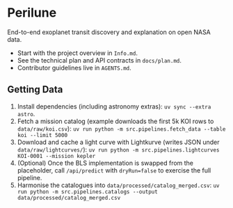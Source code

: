 # Perilune

End-to-end exoplanet transit discovery and explanation on open NASA data.

- Start with the project overview in `Info.md`.
- See the technical plan and API contracts in `docs/plan.md`.
- Contributor guidelines live in `AGENTS.md`.

## Getting Data

1. Install dependencies (including astronomy extras): `uv sync --extra astro`.
2. Fetch a mission catalog (example downloads the first 5k KOI rows to `data/raw/koi.csv`):
   `uv run python -m src.pipelines.fetch_data --table koi --limit 5000`
3. Download and cache a light curve with Lightkurve (writes JSON under `data/raw/lightcurves/`):
   `uv run python -m src.pipelines.lightcurves KOI-0001 --mission kepler`
4. (Optional) Once the BLS implementation is swapped from the placeholder, call `/api/predict` with `dryRun=false` to exercise the full pipeline.
5. Harmonise the catalogues into `data/processed/catalog_merged.csv`:
   `uv run python -m src.pipelines.catalogs --output data/processed/catalog_merged.csv`
